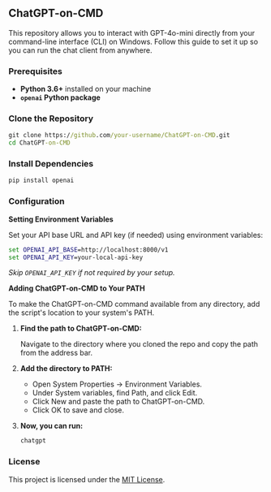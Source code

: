 ## ChatGPT-on-CMD

This repository allows you to interact with GPT-4o-mini directly from your command-line interface (CLI) on Windows. Follow this guide to set it up so you can run the chat client from anywhere.

### Prerequisites

- **Python 3.6+** installed on your machine
- **`openai` Python package**

### Clone the Repository

```cmd
git clone https://github.com/your-username/ChatGPT-on-CMD.git
cd ChatGPT-on-CMD
```

### Install Dependencies

```cmd
pip install openai
```

### Configuration

**Setting Environment Variables**

Set your API base URL and API key (if needed) using environment variables:

```cmd
set OPENAI_API_BASE=http://localhost:8000/v1
set OPENAI_API_KEY=your-local-api-key
```

*Skip `OPENAI_API_KEY` if not required by your setup.*

**Adding ChatGPT-on-CMD to Your PATH**

To make the ChatGPT-on-CMD command available from any directory, add the script's location to your system's PATH.

1. **Find the path to ChatGPT-on-CMD:**

   Navigate to the directory where you cloned the repo and copy the path from the address bar.

2. **Add the directory to PATH:**

   - Open System Properties → Environment Variables.
   - Under System variables, find Path, and click Edit.
   - Click New and paste the path to ChatGPT-on-CMD.
   - Click OK to save and close.

3. **Now, you can run:**

   ```cmd
   chatgpt
   ```

### License

This project is licensed under the [MIT License]().
